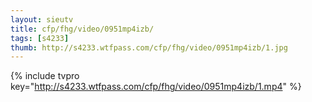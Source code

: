 ```yaml
--- 
layout: sieutv
title: cfp/fhg/video/0951mp4izb/
tags: [s4233]
thumb: http://s4233.wtfpass.com/cfp/fhg/video/0951mp4izb/1.jpg
---
```

{% include tvpro key="http://s4233.wtfpass.com/cfp/fhg/video/0951mp4izb/1.mp4" %} 
